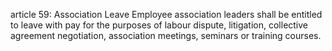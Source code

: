 article 59: Association Leave
Employee association leaders shall be entitled to leave with pay for the purposes of labour dispute, litigation, collective agreement negotiation, association meetings, seminars or training courses. 
<ul>
</ul>